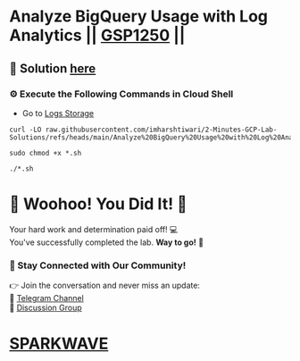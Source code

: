 # Analyze BigQuery Usage with Log Analytics || [GSP1250](https://www.cloudskillsboost.google/focuses/89264?parent=catalog) ||

## 🔑 Solution [here](https://youtu.be/hsJzobxITRY)

### ⚙️ Execute the Following Commands in Cloud Shell

* Go to [Logs Storage](https://console.cloud.google.com/logs/storage?project=)

```
curl -LO raw.githubusercontent.com/imharshtiwari/2-Minutes-GCP-Lab-Solutions/refs/heads/main/Analyze%20BigQuery%20Usage%20with%20Log%20Analytics/gsp1250.sh

sudo chmod +x *.sh

./*.sh
```

# 🎉 Woohoo! You Did It! 🎉  

Your hard work and determination paid off! 💻  
You've successfully completed the lab. **Way to go!** 🚀

### 💬 Stay Connected with Our Community!  
👉 Join the conversation and never miss an update:  
📢 [Telegram Channel](https://t.me/sparkwave.01)  
👥 [Discussion Group](https://t.me/sparkwave.01chats)  

# [SPARKWAVE](https://www.youtube.com/@sparkwave.01)
